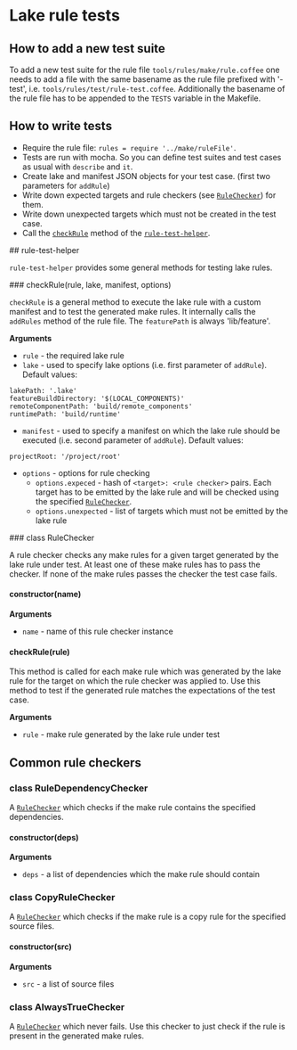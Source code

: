 # Lake rule tests

## How to add a new test suite

To add a new test suite for the rule file `tools/rules/make/rule.coffee` one needs to add a file with the same basename
as the rule file prefixed with '-test', i.e. `tools/rules/test/rule-test.coffee`. Additionally the basename of the rule
file has to be appended to the `TESTS` variable in the Makefile.

## How to write tests

* Require the rule file: `rules = require '../make/ruleFile'`.
* Tests are run with mocha. So you can define test suites and test cases as usual with `describe` and `it`.
* Create lake and manifest JSON objects for your test case. (first two parameters for `addRule`)
* Write down expected targets and rule checkers (see [`RuleChecker`](#ruleChecker)) for them.
* Write down unexpected targets which must not be created in the test case.
* Call the [`checkRule`](#checkRule) method of the [`rule-test-helper`](#ruleTestHelper).

<a name="ruleTestHelper" />
## rule-test-helper

`rule-test-helper` provides some general methods for testing lake rules.

<a name="checkRule" />
### checkRule(rule, lake, manifest, options)

`checkRule` is a general method to execute the lake rule with a custom manifest and to test the generated make rules. It
internally calls the `addRules` method of the rule file. The `featurePath` is always 'lib/feature'.

__Arguments__

* `rule` - the required lake rule
* `lake` - used to specify lake options (i.e. first parameter of `addRule`). Default values:

```
lakePath: '.lake'
featureBuildDirectory: '$(LOCAL_COMPONENTS)'
remoteComponentPath: 'build/remote_components'
runtimePath: 'build/runtime'
```

* `manifest` - used to specify a manifest on which the lake rule should be executed (i.e. second parameter of `addRule`).
Default values:

```
projectRoot: '/project/root'
```

* `options` - options for rule checking
	* `options.expeced` - hash of `<target>: <rule checker>` pairs. Each target has to be emitted by the lake rule and
	will be checked using the specified [`RuleChecker`](#ruleChecker).
	* `options.unexpected` - list of targets which must not be emitted by the lake rule

<a name="ruleChecker" />
### class RuleChecker

A rule checker checks any make rules for a given target generated by the lake rule under test. At least one of these
make rules has to pass the checker. If none of the make rules passes the checker the test case fails.

#### constructor(name)

__Arguments__

* `name` - name of this rule checker instance

#### checkRule(rule)

This method is called for each make rule which was generated by the lake rule for the target on which the rule checker
was applied to. Use this method to test if the generated rule matches the expectations of the test case.

__Arguments__

* `rule` - make rule generated by the lake rule under test

## Common rule checkers

### class RuleDependencyChecker

A [`RuleChecker`](#ruleChecker) which checks if the make rule contains the specified dependencies.

#### constructor(deps)

__Arguments__

* `deps` - a list of dependencies which the make rule should contain

### class CopyRuleChecker

A [`RuleChecker`](#ruleChecker) which checks if the make rule is a copy rule for the specified source files.

#### constructor(src)

__Arguments__

* `src` - a list of source files

### class AlwaysTrueChecker

A [`RuleChecker`](#ruleChecker) which never fails. Use this checker to just check if the rule is present in the
generated make rules.
